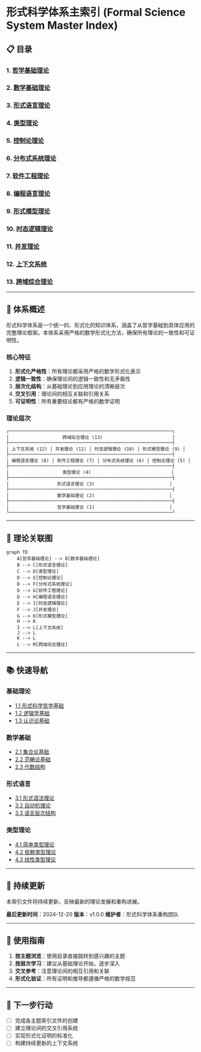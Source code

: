 # 形式科学体系主索引 (Formal Science System Master Index)

## 📋 **目录**

### 1. [哲学基础理论](../01_Foundational_Theory/01_Philosophical_Foundation_Index.md)

### 2. [数学基础理论](../02_Mathematical_Foundation/01_Mathematical_Foundation_Index.md)

### 3. [形式语言理论](../03_Formal_Language_Theory/01_Formal_Language_Theory_Index.md)

### 4. [类型理论](../04_Type_Theory/01_Type_Theory_Index.md)

### 5. [控制论理论](../05_Control_Theory/01_Control_Theory_Index.md)

### 6. [分布式系统理论](../06_Distributed_Systems_Theory/01_Distributed_Systems_Theory_Index.md)

### 7. [软件工程理论](../07_Software_Engineering_Theory/01_Software_Engineering_Theory_Index.md)

### 8. [编程语言理论](../08_Programming_Language_Theory/01_Programming_Language_Theory_Index.md)

### 9. [形式模型理论](../09_Formal_Model_Theory/01_Formal_Model_Theory_Index.md)

### 10. [时态逻辑理论](../10_Temporal_Logic_Theory/01_Temporal_Logic_Theory_Index.md)

### 11. [并发理论](../11_Concurrency_Theory/01_Concurrency_Theory_Index.md)

### 12. [上下文系统](../12_Context_System/01_Context_System_Index.md)

### 13. [跨域综合理论](../13_Cross_Domain_Synthesis/01_Cross_Domain_Synthesis_Index.md)

---

## 🎯 **体系概述**

形式科学体系是一个统一的、形式化的知识体系，涵盖了从哲学基础到具体应用的完整理论框架。本体系采用严格的数学形式化方法，确保所有理论的一致性和可证明性。

### 核心特征

1. **形式化严格性**：所有理论都采用严格的数学形式化表示
2. **逻辑一致性**：确保理论间的逻辑一致性和无矛盾性
3. **层次化结构**：从基础理论到应用理论的清晰层次
4. **交叉引用**：理论间的相互关联和引用关系
5. **可证明性**：所有重要结论都有严格的数学证明

### 理论层次

```
┌─────────────────────────────────────────────────────────────┐
│                    跨域综合理论 (13)                          │
├─────────────────────────────────────────────────────────────┤
│ 上下文系统 (12) │ 并发理论 (11) │ 时态逻辑理论 (10) │ 形式模型理论 (9) │
├─────────────────────────────────────────────────────────────┤
│ 编程语言理论 (8) │ 软件工程理论 (7) │ 分布式系统理论 (6) │ 控制论理论 (5) │
├─────────────────────────────────────────────────────────────┤
│                    类型理论 (4)                              │
├─────────────────────────────────────────────────────────────┤
│                  形式语言理论 (3)                            │
├─────────────────────────────────────────────────────────────┤
│                  数学基础理论 (2)                            │
├─────────────────────────────────────────────────────────────┤
│                  哲学基础理论 (1)                            │
└─────────────────────────────────────────────────────────────┘
```

---

## 🔗 **理论关联图**

```mermaid
graph TD
    A[哲学基础理论] --> B[数学基础理论]
    B --> C[形式语言理论]
    C --> D[类型理论]
    D --> E[控制论理论]
    D --> F[分布式系统理论]
    D --> G[软件工程理论]
    D --> H[编程语言理论]
    E --> I[时态逻辑理论]
    F --> J[并发理论]
    G --> K[形式模型理论]
    H --> K
    I --> L[上下文系统]
    J --> L
    K --> L
    L --> M[跨域综合理论]
```

---

## 📚 **快速导航**

### 基础理论

- [1.1 形式科学哲学基础](../01_Foundational_Theory/01.1_Formal_Science_Philosophy.md)
- [1.2 逻辑学基础](../01_Foundational_Theory/01.2_Logic_Foundation.md)
- [1.3 认识论基础](../01_Foundational_Theory/01.3_Epistemology_Foundation.md)

### 数学基础

- [2.1 集合论基础](../02_Mathematical_Foundation/02.1_Set_Theory_Foundation.md)
- [2.2 范畴论基础](../02_Mathematical_Foundation/02.2_Category_Theory_Foundation.md)
- [2.3 代数结构](../02_Mathematical_Foundation/02.3_Algebraic_Structures.md)

### 形式语言

- [3.1 形式语法理论](../03_Formal_Language_Theory/03.1_Formal_Grammar_Theory.md)
- [3.2 自动机理论](../03_Formal_Language_Theory/03.2_Automata_Theory.md)
- [3.3 语言层次结构](../03_Formal_Language_Theory/03.3_Language_Hierarchy.md)

### 类型理论

- [4.1 简单类型理论](../04_Type_Theory/04.1_Simple_Type_Theory.md)
- [4.2 依赖类型理论](../04_Type_Theory/04.2_Dependent_Type_Theory.md)
- [4.3 线性类型理论](../04_Type_Theory/04.3_Linear_Type_Theory.md)

---

## 🔄 **持续更新**

本索引文件将持续更新，反映最新的理论发展和重构进展。

**最后更新时间**：2024-12-20
**版本**：v1.0.0
**维护者**：形式科学体系重构团队

---

## 📖 **使用指南**

1. **按主题浏览**：使用目录直接跳转到感兴趣的主题
2. **按层次学习**：建议从基础理论开始，逐步深入
3. **交叉参考**：注意理论间的相互引用和关联
4. **形式化验证**：所有证明和推导都遵循严格的数学规范

---

## 🎯 **下一步行动**

- [ ] 完成各主题索引文件的创建
- [ ] 建立理论间的交叉引用系统
- [ ] 实现形式化证明的标准化
- [ ] 构建持续更新的上下文系统
